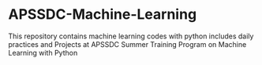 # APSSDC-Machine-Learning
This repository contains machine learning codes with python includes daily practices and Projects at APSSDC Summer Training Program on Machine Learning with Python
